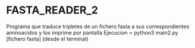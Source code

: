 # FASTA_READER_2
Programa que traduce tripletes de un fichero fasta a sus correspondientes aminoacidos y los imprime por pantalla
Ejecucion = python3 main2.py [fichero fasta] (desde el terminal)
